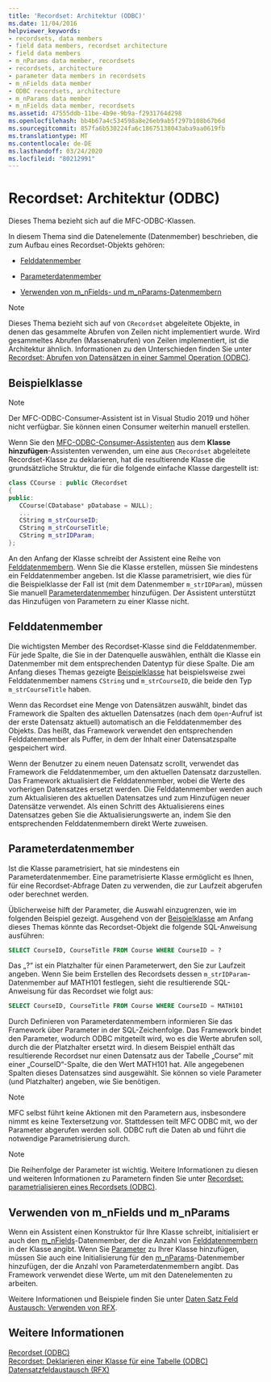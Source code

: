 ```yaml
---
title: 'Recordset: Architektur (ODBC)'
ms.date: 11/04/2016
helpviewer_keywords:
- recordsets, data members
- field data members, recordset architecture
- field data members
- m_nParams data member, recordsets
- recordsets, architecture
- parameter data members in recordsets
- m_nFields data member
- ODBC recordsets, architecture
- m_nParams data member
- m_nFields data member, recordsets
ms.assetid: 47555ddb-11be-4b9e-9b9a-f2931764d298
ms.openlocfilehash: bb4b67a4c534598a8e26eb9ab5f297b108b67b6d
ms.sourcegitcommit: 857fa6b530224fa6c18675138043aba9aa0619fb
ms.translationtype: MT
ms.contentlocale: de-DE
ms.lasthandoff: 03/24/2020
ms.locfileid: "80212991"
---
```

# <a name="recordset-architecture-odbc"></a>Recordset: Architektur (ODBC)

Dieses Thema bezieht sich auf die MFC-ODBC-Klassen.

In diesem Thema sind die Datenelemente (Datenmember) beschrieben, die zum Aufbau eines Recordset-Objekts gehören:

- [Felddatenmember](#_core_field_data_members)

- [Parameterdatenmember](#_core_parameter_data_members)

- [Verwenden von m_nFields- und m_nParams-Datenmembern](#_core_using_m_nfields_and_m_nparams)

> [!NOTE]
>  Dieses Thema bezieht sich auf von `CRecordset` abgeleitete Objekte, in denen das gesammelte Abrufen von Zeilen nicht implementiert wurde. Wird gesammeltes Abrufen (Massenabrufen) von Zeilen implementiert, ist die Architektur ähnlich. Informationen zu den Unterschieden finden Sie unter [Recordset: Abrufen von Datensätzen in einer Sammel Operation (ODBC)](../../data/odbc/recordset-fetching-records-in-bulk-odbc.md).

##  <a name="sample-class"></a><a name="_core_a_sample_class"></a> Beispielklasse

> [!NOTE]
> Der MFC-ODBC-Consumer-Assistent ist in Visual Studio 2019 und höher nicht verfügbar. Sie können einen Consumer weiterhin manuell erstellen.

Wenn Sie den [MFC-ODBC-Consumer-Assistenten](../../mfc/reference/adding-an-mfc-odbc-consumer.md) aus dem **Klasse hinzufügen**-Assistenten verwenden, um eine aus `CRecordset` abgeleitete Recordset-Klasse zu deklarieren, hat die resultierende Klasse die grundsätzliche Struktur, die für die folgende einfache Klasse dargestellt ist:

```cpp
class CCourse : public CRecordset
{
public:
   CCourse(CDatabase* pDatabase = NULL);
   ...
   CString m_strCourseID;
   CString m_strCourseTitle;
   CString m_strIDParam;
};
```

An den Anfang der Klasse schreibt der Assistent eine Reihe von [Felddatenmembern](#_core_field_data_members). Wenn Sie die Klasse erstellen, müssen Sie mindestens ein Felddatenmember angeben. Ist die Klasse parametrisiert, wie dies für die Beispielklasse der Fall ist (mit dem Datenmember `m_strIDParam`), müssen Sie manuell [Parameterdatenmember](#_core_parameter_data_members) hinzufügen. Der Assistent unterstützt das Hinzufügen von Parametern zu einer Klasse nicht.

##  <a name="field-data-members"></a><a name="_core_field_data_members"></a> Felddatenmember

Die wichtigsten Member des Recordset-Klasse sind die Felddatenmember. Für jede Spalte, die Sie in der Datenquelle auswählen, enthält die Klasse ein Datenmember mit dem entsprechenden Datentyp für diese Spalte. Die am Anfang dieses Themas gezeigte [Beispielklasse](#_core_a_sample_class) hat beispielsweise zwei Felddatenmember namens `CString` und `m_strCourseID`, die beide den Typ `m_strCourseTitle` haben.

Wenn das Recordset eine Menge von Datensätzen auswählt, bindet das Framework die Spalten des aktuellen Datensatzes (nach dem `Open`-Aufruf ist der erste Datensatz aktuell) automatisch an die Felddatenmember des Objekts. Das heißt, das Framework verwendet den entsprechenden Felddatenmember als Puffer, in dem der Inhalt einer Datensatzspalte gespeichert wird.

Wenn der Benutzer zu einem neuen Datensatz scrollt, verwendet das Framework die Felddatenmember, um den aktuellen Datensatz darzustellen. Das Framework aktualisiert die Felddatenmember, wobei die Werte des vorherigen Datensatzes ersetzt werden. Die Felddatenmember werden auch zum Aktualisieren des aktuellen Datensatzes und zum Hinzufügen neuer Datensätze verwendet. Als einen Schritt des Aktualisierens eines Datensatzes geben Sie die Aktualisierungswerte an, indem Sie den entsprechenden Felddatenmembern direkt Werte zuweisen.

##  <a name="parameter-data-members"></a><a name="_core_parameter_data_members"></a> Parameterdatenmember

Ist die Klasse parametrisiert, hat sie mindestens ein Parameterdatenmember. Eine parametrisierte Klasse ermöglicht es Ihnen, für eine Recordset-Abfrage Daten zu verwenden, die zur Laufzeit abgerufen oder berechnet werden.

Üblicherweise hilft der Parameter, die Auswahl einzugrenzen, wie im folgenden Beispiel gezeigt. Ausgehend von der [Beispielklasse](#_core_a_sample_class) am Anfang dieses Themas könnte das Recordset-Objekt die folgende SQL-Anweisung ausführen:

```sql
SELECT CourseID, CourseTitle FROM Course WHERE CourseID = ?
```

Das „?“ ist ein Platzhalter für einen Parameterwert, den Sie zur Laufzeit angeben. Wenn Sie beim Erstellen des Recordsets dessen `m_strIDParam`-Datenmember auf MATH101 festlegen, sieht die resultierende SQL-Anweisung für das Recordset wie folgt aus:

```sql
SELECT CourseID, CourseTitle FROM Course WHERE CourseID = MATH101
```

Durch Definieren von Parameterdatenmembern informieren Sie das Framework über Parameter in der SQL-Zeichenfolge. Das Framework bindet den Parameter, wodurch ODBC mitgeteilt wird, wo es die Werte abrufen soll, durch die der Platzhalter ersetzt wird. In diesem Beispiel enthält das resultierende Recordset nur einen Datensatz aus der Tabelle „Course“ mit einer „CourseID“-Spalte, die den Wert MATH101 hat. Alle angegebenen Spalten dieses Datensatzes sind ausgewählt. Sie können so viele Parameter (und Platzhalter) angeben, wie Sie benötigen.

> [!NOTE]
>  MFC selbst führt keine Aktionen mit den Parametern aus, insbesondere nimmt es keine Textersetzung vor. Stattdessen teilt MFC ODBC mit, wo der Parameter abgerufen werden soll. ODBC ruft die Daten ab und führt die notwendige Parametrisierung durch.

> [!NOTE]
>  Die Reihenfolge der Parameter ist wichtig. Weitere Informationen zu diesen und weiteren Informationen zu Parametern finden Sie unter [Recordset: parametrialisieren eines Recordsets (ODBC)](../../data/odbc/recordset-parameterizing-a-recordset-odbc.md).

##  <a name="using-m_nfields-and-m_nparams"></a><a name="_core_using_m_nfields_and_m_nparams"></a> Verwenden von m_nFields und m_nParams

Wenn ein Assistent einen Konstruktor für Ihre Klasse schreibt, initialisiert er auch den [m_nFields](../../mfc/reference/crecordset-class.md#m_nfields)-Datenmember, der die Anzahl von [Felddatenmembern](#_core_field_data_members) in der Klasse angibt. Wenn Sie [Parameter](#_core_parameter_data_members) zu Ihrer Klasse hinzufügen, müssen Sie auch eine Initialisierung für den [m_nParams](../../mfc/reference/crecordset-class.md#m_nparams)-Datenmember hinzufügen, der die Anzahl von Parameterdatenmembern angibt. Das Framework verwendet diese Werte, um mit den Datenelementen zu arbeiten.

Weitere Informationen und Beispiele finden Sie unter [Daten Satz Feld Austausch: Verwenden von RFX](../../data/odbc/record-field-exchange-using-rfx.md).

## <a name="see-also"></a>Weitere Informationen

[Recordset (ODBC)](../../data/odbc/recordset-odbc.md)<br/>
[Recordset: Deklarieren einer Klasse für eine Tabelle (ODBC)](../../data/odbc/recordset-declaring-a-class-for-a-table-odbc.md)<br/>
[Datensatzfeldaustausch (RFX)](../../data/odbc/record-field-exchange-rfx.md)
